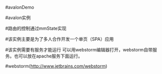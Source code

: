 #avalonDemo

#avalon实例

#路由的控制通过mmState实现

#该实例主要是为了多人合作开发一个单页（SPA）应用

#该实例需要有服务才能运行 可以用webstorm编辑器打开，webstorm自带服务。也可以放在apache服务下面运行。

#webstorm(http://www.jetbrains.com/webstorm)